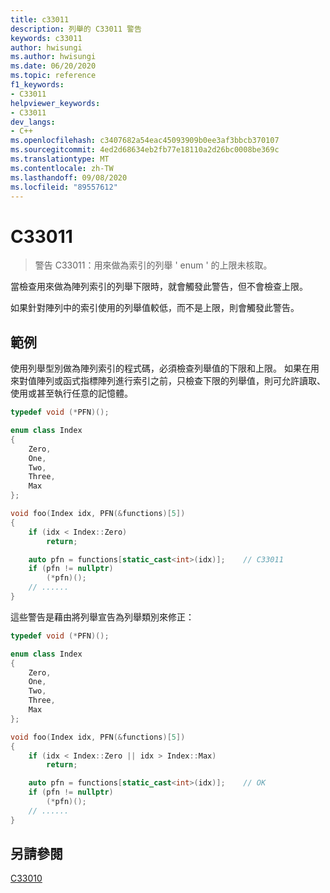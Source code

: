 ```yaml
---
title: c33011
description: 列舉的 C33011 警告
keywords: c33011
author: hwisungi
ms.author: hwisungi
ms.date: 06/20/2020
ms.topic: reference
f1_keywords:
- C33011
helpviewer_keywords:
- C33011
dev_langs:
- C++
ms.openlocfilehash: c3407682a54eac45093909b0ee3af3bbcb370107
ms.sourcegitcommit: 4ed2d68634eb2fb77e18110a2d26bc0008be369c
ms.translationtype: MT
ms.contentlocale: zh-TW
ms.lasthandoff: 09/08/2020
ms.locfileid: "89557612"
---
```

# <a name="c33011"></a>C33011

> 警告 C33011：用來做為索引的列舉 ' enum ' 的上限未核取。

當檢查用來做為陣列索引的列舉下限時，就會觸發此警告，但不會檢查上限。

如果針對陣列中的索引使用的列舉值較低，而不是上限，則會觸發此警告。


## <a name="example"></a>範例

使用列舉型別做為陣列索引的程式碼，必須檢查列舉值的下限和上限。 如果在用來對值陣列或函式指標陣列進行索引之前，只檢查下限的列舉值，則可允許讀取、使用或甚至執行任意的記憶體。

```cpp
typedef void (*PFN)();

enum class Index
{
    Zero,
    One,
    Two,
    Three,
    Max
};

void foo(Index idx, PFN(&functions)[5])
{
    if (idx < Index::Zero)
        return;

    auto pfn = functions[static_cast<int>(idx)];    // C33011
    if (pfn != nullptr)
        (*pfn)();
    // ......
}
```
這些警告是藉由將列舉宣告為列舉類別來修正：

```cpp
typedef void (*PFN)();

enum class Index
{
    Zero,
    One,
    Two,
    Three,
    Max
};

void foo(Index idx, PFN(&functions)[5])
{
    if (idx < Index::Zero || idx > Index::Max)
        return;

    auto pfn = functions[static_cast<int>(idx)];    // OK
    if (pfn != nullptr)
        (*pfn)();
    // ......
}
```

## <a name="see-also"></a>另請參閱

[C33010](/cpp/code-quality/c33010)
